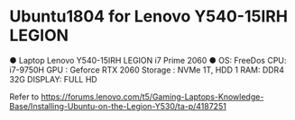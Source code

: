 # Ubuntu1804 for Lenovo Y540-15IRH LEGION

● Laptop Lenovo Y540-15IRH LEGION i7 Prime 2060
● OS: FreeDos 
CPU: i7-9750H 
GPU : Geforce RTX 2060
Storage : NVMe 1T, HDD 1
RAM: DDR4 32G
DISPLAY: FULL HD

Refer to 
  https://forums.lenovo.com/t5/Gaming-Laptops-Knowledge-Base/Installing-Ubuntu-on-the-Legion-Y530/ta-p/4187251
